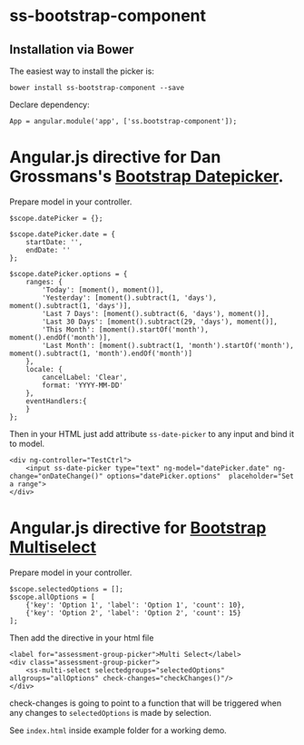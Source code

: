 # ss-bootstrap-component

## Installation via Bower
The easiest way to install the picker is:
```
bower install ss-bootstrap-component --save
```

Declare dependency:

```
App = angular.module('app', ['ss.bootstrap-component']);
```

#  Angular.js directive for Dan Grossmans's [Bootstrap Datepicker](https://github.com/dangrossman/bootstrap-daterangepicker).

Prepare model in your controller.
```
$scope.datePicker = {};

$scope.datePicker.date = {
    startDate: '',
    endDate: ''
};

$scope.datePicker.options = {
    ranges: {
        'Today': [moment(), moment()],
        'Yesterday': [moment().subtract(1, 'days'), moment().subtract(1, 'days')],
        'Last 7 Days': [moment().subtract(6, 'days'), moment()],
        'Last 30 Days': [moment().subtract(29, 'days'), moment()],
        'This Month': [moment().startOf('month'), moment().endOf('month')],
        'Last Month': [moment().subtract(1, 'month').startOf('month'), moment().subtract(1, 'month').endOf('month')]
    },
    locale: {
        cancelLabel: 'Clear',
        format: 'YYYY-MM-DD'
    },
    eventHandlers:{
    }
};
```
Then in your HTML just add attribute `ss-date-picker` to any input and bind it to model.
```
<div ng-controller="TestCtrl">
    <input ss-date-picker type="text" ng-model="datePicker.date" ng-change="onDateChange()" options="datePicker.options"  placeholder="Set a range">
</div>
```


# Angular.js directive for [Bootstrap Multiselect](https://github.com/davidstutz/bootstrap-multiselect)

Prepare model in your controller.

```
$scope.selectedOptions = [];
$scope.allOptions = [
    {'key': 'Option 1', 'label': 'Option 1', 'count': 10},
    {'key': 'Option 2', 'label': 'Option 2', 'count': 15}
];

```

Then add the directive in your html file

```
<label for="assessment-group-picker">Multi Select</label>
<div class="assessment-group-picker">
    <ss-multi-select selectedgroups="selectedOptions" allgroups="allOptions" check-changes="checkChanges()"/>
</div>

```

check-changes is going to point to a function that will be triggered when any changes to `selectedOptions` is made by selection.


See `index.html` inside example folder for a working demo.
